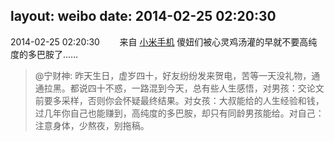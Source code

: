 layout: weibo
date: 2014-02-25 02:20:30
---
<meta name="referrer" content="no-referrer" />

2014-02-25 02:20:30  &nbsp;&nbsp;&nbsp;&nbsp;&nbsp;&nbsp; 来自 <a href="http://app.weibo.com/t/feed/22zMnn" rel="nofollow">小米手机</a>
傻妞们被心灵鸡汤灌的早就不要高纯度的多巴胺了……
>  @宁财神: 昨天生日，虚岁四十，好友纷纷发来贺电，苦等一天没礼物，通通拉黑。都说四十不惑，一路混到今天，总有些人生感悟，对男孩：交论文前要多采样，否则你会怀疑最终结果。对女孩：大叔能给的人生经验和钱，过几年你自己也能赚到，高纯度的多巴胺，却只有同龄男孩能给。对自己：注意身体，少熬夜，别拖稿。 ​​​
